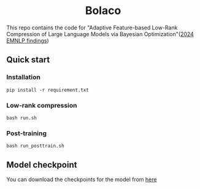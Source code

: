 <div align="center">
<h1>Bolaco</h1>
</div>

This repo contains the code for "Adaptive Feature-based Low-Rank Compression of Large Language Models via Bayesian Optimization"([2024 EMNLP findings](https://aclanthology.org/2024.findings-emnlp.240/))

## Quick start
### Installation
```
pip install -r requirement.txt
```

### Low-rank compression
```
bash run.sh
```

### Post-training
```
bash run_posttrain.sh
```


## Model checkpoint
You can download the checkpoints for the model from [here](https://huggingface.co/baldwin6/Bolaco)
